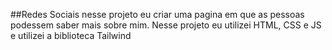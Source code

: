 ##Redes Sociais
nesse projeto eu criar uma pagina em que as pessoas podessem saber mais sobre mim.
Nesse projeto eu utilizei HTML, CSS e JS e utilizei a biblioteca Tailwind